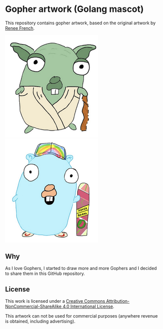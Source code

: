 # Gopher artwork (Golang mascot)

This repository contains gopher artwork, based on the original artwork by [Renee French](http://reneefrench.blogspot.com/).

<img src="yoda-gopher.png" alt="yoda-gopher.png" width="300"/> <img src="back-to-the-future-v2.png" alt="back-to-the-future-v2.png" width="300"/>


## Why

As I love Gophers, I started to draw more and more Gophers and I decided to share them in this GitHub repository.

## License

This work is licensed under a [Creative Commons Attribution-NonCommercial-ShareAlike 4.0 International License](https://creativecommons.org/licenses/by-nc-sa/4.0/).

This artwork can not be used for commercial purposes (anywhere revenue is obtained, including advertising).

